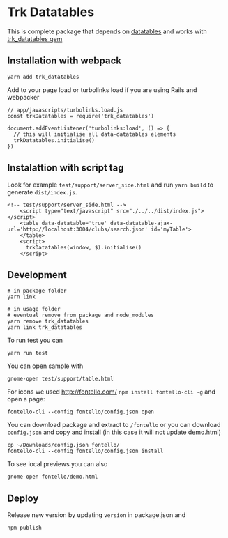 # Trk Datatables

This is complete package that depends on [datatables](https://datatables.net)
and works with [trk_datatables gem](https://datatables.net)

## Installation with webpack

```
yarn add trk_datatables
```

Add to your page load or turbolinks load if you are using Rails and webpacker

```
// app/javascripts/turbolinks.load.js
const trkDatatables = require('trk_datatables')

document.addEventListener('turbolinks:load', () => {
  // this will initialise all data-datatables elements
  trkDatatables.initialise()
})
```

## Instalattion with script tag

Look for example `test/support/server_side.html` and run `yarn build` to
generate `dist/index.js`.

```
<!-- test/support/server_side.html -->
    <script type="text/javascript" src="./../../dist/index.js"></script>
    <table data-datatable='true' data-datatable-ajax-url='http://localhost:3004/clubs/search.json' id='myTable'>
    </table>
    <script>
      trkDatatables(window, $).initialise()
    </script>
```

## Development

```
# in package folder
yarn link

# in usage folder
# eventual remove from package and node_modules
yarn remove trk_datatables
yarn link trk_datatables
```

To run test you can
```
yarn run test
```

You can open sample with
```
gnome-open test/support/table.html
```

For icons we used http://fontello.com/ `npm install fontello-cli -g` and open a
page:

```
fontello-cli --config fontello/config.json open
```

You can download package and extract to `/fontello` or you can download
`config.json` and copy and install (in this case it will not update demo.html)

```
cp ~/Downloads/config.json fontello/
fontello-cli --config fontello/config.json install
```

To see local previews you can also
```
gnome-open fontello/demo.html
```

## Deploy

Release new version by updating `version` in package.json and
```
npm publish
```
